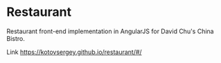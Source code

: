 # Restaurant

Restaurant front-end implementation in AngularJS for David Chu's China Bistro.

Link https://kotovsergey.github.io/restaurant/#/
